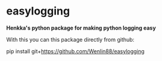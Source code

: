 # easylogging

**Henkka's python package for making python logging easy**

With this you can this package directly from github:

pip install git+https://github.com/Wenlin88/easylogging
